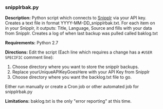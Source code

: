 ### snipplrbak.py

**Description:**
Python script which connects to [Snipplr](www.snipplr.com) via your API key. Creates a text file in format YYYY-MM-DD_snipplrbak.txt. For each item on in your Snipplr, it outputs: Title, Language, Source and fills with your data from Snipplr. Creates a log of when last backup was pulled called baklog.txt

**Requirements:**
Python 2.7

**Directions:**
Edit the script (Each line which requires a change has a `#USER SPECIFIC` comment line):

1) Choose directory where you want to store the snipplr backups.  
2) Replace yourUniqueAPIKeyGoesHere with your API Key from Snipplr  
3) Choose directory where you want the backlog.txt file to go.

Either run manually or create a Cron job or other automated job for snipplrbak.py

**Limitations:**
baklog.txt is the only "error reporting" at this time.

